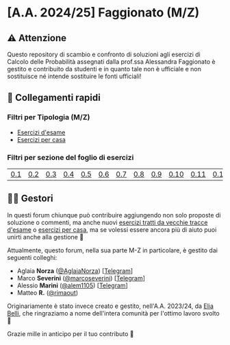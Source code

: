 # [A.A. 2024/25] Faggionato (M/Z)

## ⚠️ Attenzione

Questo repository di scambio e confronto di soluzioni agli esercizi di Calcolo delle Probabilità assegnati dalla prof.ssa Alessandra Faggionato è gestito e contribuito da studenti e in quanto tale non è ufficiale e non sostituisce né intende sostituire le fonti ufficiali!

## 🔗 Collegamenti rapidi

### Filtri per Tipologia (M/Z)

- [Esercizi d'esame](../../../discussions/categories/esami-m-z)
- [Esercizi per casa](../../../discussions/categories/esercizi-m-z)

### Filtri per sezione del foglio di esercizi

|                                                                               | | | | | | | | | | | |
|-------------------------------------------------------------------------------|-|-|-|-|-|-|-|-|-|-|-|
| [0.1](../../../discussions?discussions_q=label%3A"[M-Z]+(2024%2F25)+sezione+0.1")  | [0.2](../../../discussions?discussions_q=label%3A"[M-Z]+(2024%2F25)+sezione+0.2")  |[0.3](../../../discussions?discussions_q=label%3A"[M-Z]+(2024%2F25)+sezione+0.3")  |[0.4](../../../discussions?discussions_q=label%3A"[M-Z]+(2024%2F25)+sezione+0.4")  |[0.5](../../../discussions?discussions_q=label%3A"[M-Z]+(2024%2F25)+sezione+0.5")  |[0.6](../../../discussions?discussions_q=label%3A"[M-Z]+(2024%2F25)+sezione+0.6")  |[0.7](../../../discussions?discussions_q=label%3A"[M-Z]+(2024%2F25)+sezione+0.7") |[0.8](../../../discussions?discussions_q=label%3A"[M-Z]+(2024%2F25)+sezione+0.8") |[0.9](../../../discussions?discussions_q=label%3A"[M-Z]+(2024%2F25)+sezione+0.9") |[0.10](../../../discussions?discussions_q=label%3A"[M-Z]+(2024%2F25)+sezione+0.10") |[0.11](../../../discussions?discussions_q=label%3A"[M-Z]+(2024%2F25)+sezione+0.11") | [0.12](../../../discussions?discussions_q=label%3A"[M-Z]+(2024%2F25)+sezione+0.12") |


## 👷‍♀️ Gestori

In questi forum chiunque può contribuire aggiungendo non solo proposte di soluzione o commenti, ma anche nuovi [esercizi tratti da vecchie tracce d'esame](../../../discussions/new?category=esami-m-z) o [esercizi per casa](../../../discussions/new?category=esercizi-m-z), ma se volessi essere ancora più di aiuto puoi unirti anche alla gestione 🙂

Attualmente, questo forum, nella sua parte M-Z in particolare, è gestito dai seguenti colleghi:
- Aglaia **Norza** ([@AglaiaNorza](https://github.com/aglaianorza)) [[Telegram](https://t.me/aglaianorza)]
- Marco **Severini** ([@marcoseverini](https://github.com/marcoseverini)) [[Telegram](https://t.me/severoga)]
- Alessio **Marini** ([@alem1105](https://github.com/alem1105)) [[Telegram](https://t.me/alem1153)]
- Matteo **R.** ([@rimaout](https://github.com/rimaout))

Originariamente è stato invece creato e gestito, nell'A.A. 2023/24, da [Elia Belli](https://github.com/Elia-Belli), che ringraziamo a nome dell'intera comunità per l'ottimo lavoro svolto 💪

Grazie mille in anticipo per il tuo contributo 🙌
